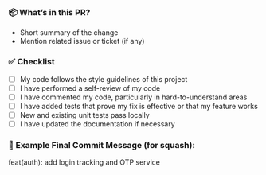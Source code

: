 ### 📦 What’s in this PR?

- Short summary of the change
- Mention related issue or ticket (if any)

### ✅ Checklist

- [ ] My code follows the style guidelines of this project
- [ ] I have performed a self-review of my code
- [ ] I have commented my code, particularly in hard-to-understand areas
- [ ] I have added tests that prove my fix is effective or that my feature works
- [ ] New and existing unit tests pass locally
- [ ] I have updated the documentation if necessary

### 📝 Example Final Commit Message (for squash):

feat(auth): add login tracking and OTP service
